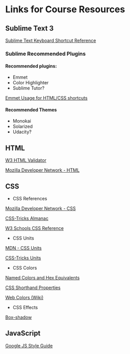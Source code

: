# Links for Course Resources


## Sublime Text 3

[Sublime Text Keyboard Shortcut Reference](http://docs.sublimetext.info/en/latest/reference/keyboard_shortcuts_win.html)

### Sublime Recommended Plugins

#### Recommended plugins: ####
- Emmet
- Color Highlighter
- Sublime Tutor?

[Emmet Usage for HTML/CSS shortcuts](https://www.smashingmagazine.com/2013/03/goodbye-zen-coding-hello-emmet/)

#### Recommended Themes ####
- Monokai
- Solarized
- Udacity?


## HTML

[W3 HTML Validator](https://validator.w3.org/check)

[Mozilla Developer Network - HTML](https://developer.mozilla.org/en-US/docs/Web/HTML/Element)


## CSS

* CSS References

[Mozilla Developer Network - CSS](https://developer.mozilla.org/en-US/docs/Web/CSS/Reference)

[CSS-Tricks Almanac](https://css-tricks.com/almanac/)

[W3 Schools CSS Reference](https://www.w3schools.com/csSref/)


* CSS Units

[MDN - CSS Units](https://developer.mozilla.org/en-US/docs/Web/CSS/length)

[CSS-Tricks Units](https://css-tricks.com/the-lengths-of-css/)


* CSS Colors

[Named Colors and Hex Equivalents](https://css-tricks.com/snippets/css/named-colors-and-hex-equivalents/)

[CSS Shorthand Properties](https://developer.mozilla.org/en-US/docs/Web/CSS/Shorthand_properties)

[Web Colors (Wiki)](https://en.wikipedia.org/wiki/Web_colors)


* CSS Effects

[Box-shadow](https://www.cssmatic.com/box-shadow)


## JavaScript

[Google JS Style Guide](https://google.github.io/styleguide/jsguide.html)